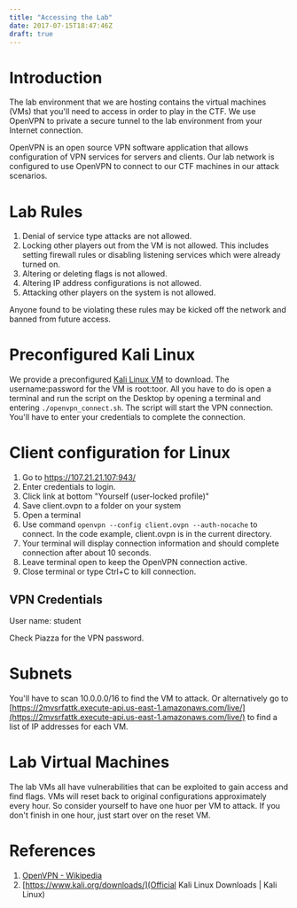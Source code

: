 ```yaml
---
title: "Accessing the Lab"
date: 2017-07-15T18:47:46Z
draft: true
---
```


# Introduction
The lab environment that we are hosting contains the virtual machines (VMs) that you'll need to access in order to play in the CTF. We use OpenVPN to private a secure tunnel to the lab environment from your Internet connection.

OpenVPN is an open source VPN software application that allows configuration of VPN services for servers and clients. Our lab network is configured to use OpenVPN to connect to our CTF machines in our attack scenarios.

# Lab Rules
1. Denial of service type attacks are not allowed.
2. Locking other players out from the VM is not allowed. This includes setting firewall rules or disabling listening services which were already turned on.
3. Altering or deleting flags is not allowed.
4. Altering IP address configurations is not allowed.
5. Attacking other players on the system is not allowed.

Anyone found to be violating these rules may be kicked off the network and banned from future access.

# Preconfigured Kali Linux
We provide a preconfigured [Kali Linux VM](https://drive.google.com/open?id=0B2K8RLTn7XOaVmsyTWVVSGd1ZTQ) to download. The username:password for the VM is root:toor. All you have to do is open a terminal and run the script on the Desktop by opening a terminal and entering ```./openvpn_connect.sh```. The script will start the VPN connection. You'll have to enter your credentials to complete the connection.

# Client configuration for Linux
1. Go to https://107.21.21.107:943/
2. Enter credentials to login.
3. Click link at bottom "Yourself (user-locked profile)"
4. Save client.ovpn to a folder on your system
5. Open a terminal
6. Use command ```openvpn --config client.ovpn --auth-nocache``` to connect. In the code example, client.ovpn is in the current directory.
7. Your terminal will display connection information and should complete connection after about 10 seconds.
8. Leave terminal open to keep the OpenVPN connection active.
9. Close terminal or type Ctrl+C to kill connection.

## VPN Credentials
User name: student

Check Piazza for the VPN password.

# Subnets
You'll have to scan 10.0.0.0/16 to find the VM to attack. Or alternatively go to [https://2mvsrfattk.execute-api.us-east-1.amazonaws.com/live/](https://2mvsrfattk.execute-api.us-east-1.amazonaws.com/live/) to find a list of IP addresses for each VM.

# Lab Virtual Machines
The lab VMs all have vulnerabilities that can be exploited to gain access and find flags. VMs will reset back to original configurations approximately every hour. So consider yourself to have one huor per VM to attack. If you don't finish in one hour, just start over on the reset VM.

# References
1. [OpenVPN - Wikipedia](https://en.wikipedia.org/wiki/OpenVPN)
2. [https://www.kali.org/downloads/](Official Kali Linux Downloads | Kali Linux)
